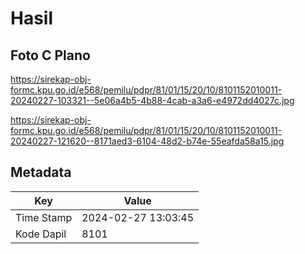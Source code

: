 # Hasil

## Foto C Plano

https://sirekap-obj-formc.kpu.go.id/e568/pemilu/pdpr/81/01/15/20/10/8101152010011-20240227-103321--5e06a4b5-4b88-4cab-a3a6-e4972dd4027c.jpg

https://sirekap-obj-formc.kpu.go.id/e568/pemilu/pdpr/81/01/15/20/10/8101152010011-20240227-121620--8171aed3-6104-48d2-b74e-55eafda58a15.jpg


## Metadata

| Key        | Value               |
| ---------- | ------------------- |
| Time Stamp | 2024-02-27 13:03:45 |
| Kode Dapil | 8101                |



